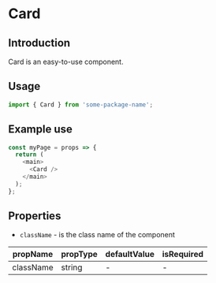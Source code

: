 # Card

<!-- STORY -->

## Introduction

Card is an easy-to-use component.

## Usage

```javascript
import { Card } from 'some-package-name';
```

## Example use

```javascript
const myPage = props => {
  return (
    <main>
      <Card />
    </main>
  );
};
```

## Properties

- `className` - is the class name of the component

| propName  | propType | defaultValue | isRequired |
| --------- | -------- | ------------ | ---------- |
| className | string   | -            | -          |
